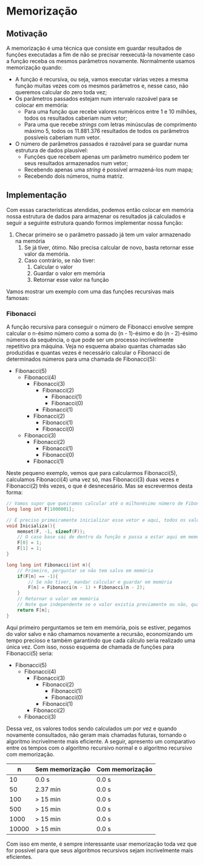 # Memorização

## Motivação

A memorização é uma técnica que consiste em guardar resultados de funções executadas a fim de não se precisar reexecutá-la novamente caso a função receba os mesmos parâmetros novamente. Normalmente usamos memorização quando:

* A função é recursiva, ou seja, vamos executar várias vezes a mesma função muitas vezes com os mesmos parâmetros e, nesse caso, não queremos calcular do zero toda vez;
* Os parâmetros passados estejam num intervalo razoável para se colocar em memória:
    * Para uma função que recebe valores numéricos entre 1 e 10 milhões, todos os resultados caberiam num vetor;
    * Para uma que recebe *strings* com letras minúsculas de comprimento máximo 5, todos os 11.881.376 resultados de todos os parâmetros possíveis caberiam num vetor.
* O número de parâmetros passados é razoável para se guardar numa estrutura de dados plausível:
    * Funções que recebem apenas um parâmetro numérico podem ter seus resultados armazenados num vetor;
    * Recebendo apenas uma *string* é possível armazená-los num mapa;
    * Recebendo dois números, numa matriz.

## Implementação

Com essas características atendidas, podemos então colocar em memória nossa estrutura de dados para armazenar os resultados já calculados e seguir a seguinte estrutura quando formos implementar nossa função:

1. Checar primeiro se o parâmetro passado já tem um valor armazenado na memória
    1. Se já tiver, ótimo. Não precisa calcular de novo, basta retornar esse valor da memória.
    2. Caso contrário, se não tiver:
        1. Calcular o valor
        2. Guardar o valor em memória
        3. Retornar esse valor na função

Vamos mostrar um exemplo com uma das funções recursivas mais famosas:

### Fibonacci

A função recursiva para conseguir o número de Fibonacci envolve sempre calcular o n-ésimo número como a soma do (n - 1)-ésimo e do (n - 2)-ésimo números da sequência, o que pode ser um processo incrivelmente repetitivo pra máquina. Veja no esquema abaixo quantas chamadas são produzidas e quantas vezes é necessário calcular o Fibonacci de determinados números para uma chamada de Fibonacci(5):

* Fibonacci(5)
    * Fibonacci(4)
        * Fibonacci(3)
            * Fibonacci(2)
                * Fibonacci(1)
                * Fibonacci(0)
            * Fibonacci(1)
        * Fibonacci(2)
            * Fibonacci(1)
            * Fibonacci(0)
    * Fibonacci(3)
        * Fibonacci(2)
            * Fibonacci(1)
            * Fibonacci(0)
        * Fibonacci(1)

Neste pequeno exemplo, vemos que para calcularmos Fibonacci(5), calculamos Fibonacci(4) uma vez só, mas Fibonacci(3) duas vezes e Fibonacci(2) três vezes, o que é desnecesário. Mas se escrevermos desta forma:

```cpp
// Vamos supor que queiramos calcular até o milhonésimo número de Fibonacci
long long int F[1000001];

// É preciso primeiramente inicializar esse vetor e aqui, todos os valores ganham um valor inválido, que pode ser -1, None, undefined, dependendo da linguagem
void Inicializa(){
    memset(F, -1, sizeof(F));
    // O caso base sai de dentro da função e passa a estar aqui em memória
    F[0] = 1;
    F[1] = 1;
}

long long int Fibonacci(int n){
    // Primeiro, perguntar se não tem salvo em memória
    if(F[n] == -1){
        // Se não tiver, mandar calcular e guardar em memória
        F[n] = Fibonacci(n - 1) + Fibonacci(n - 2);
    }
    // Retornar o valor em memória
    // Note que independente se o valor existia previamente ou não, quando o programa chegar nesta linha, este valor certamente vai existir
    return F[n];
}
```

Aqui primeiro perguntamos se tem em memória, pois se estiver, pegamos do valor salvo e não chamamos novamente a recursão, economizando um tempo precioso e também garantindo que cada cálculo seria realizado uma única vez. Com isso, nosso esquema de chamada de funções para Fibonacci(5) seria:

* Fibonacci(5)
    * Fibonacci(4)
        * Fibonacci(3)
            * Fibonacci(2)
                * Fibonacci(1)
                * Fibonacci(0)
            * Fibonacci(1)
        * Fibonacci(2)
    * Fibonacci(3)

Dessa vez, os valores todos sendo calculados um por vez e quando novamente consultados, não geram mais chamadas futuras, tornando o algoritmo incrivelmente mais eficiente. A seguir, apresento um comparativo entre os tempos com o algoritmo recursivo normal e o algoritmo recursivo com memorização.

| n | Sem memorização | Com memorização |
| -- | -- | -- |
| 10 | 0.0 s | 0.0 s |
| 50 | 2.37 min | 0.0 s |
| 100 | > 15 min | 0.0 s |
| 500 | > 15 min | 0.0 s |
| 1000 | > 15 min | 0.0 s |
| 10000 | > 15 min | 0.0 s |

Com isso em mente, é sempre interessante usar memorização toda vez que for possível para que seus algoritmos recursivos sejam incrivelmente mais eficientes.